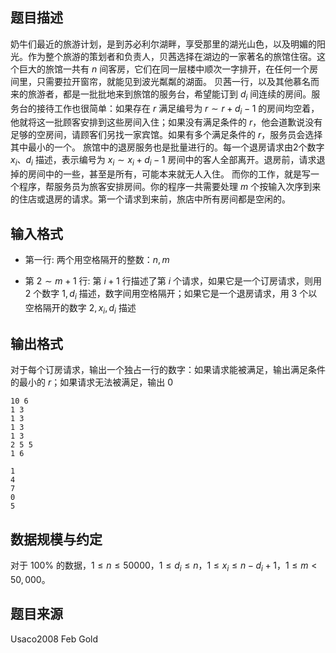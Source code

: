 ## 题目描述
奶牛们最近的旅游计划，是到苏必利尔湖畔，享受那里的湖光山色，以及明媚的阳光。作为整个旅游的策划者和负责人，贝茜选择在湖边的一家著名的旅馆住宿。这个巨大的旅馆一共有 $n$ 间客房，它们在同一层楼中顺次一字排开，在任何一个房间里，只需要拉开窗帘，就能见到波光粼粼的湖面。 贝茜一行，以及其他慕名而来的旅游者，都是一批批地来到旅馆的服务台，希望能订到 $d_i$ 间连续的房间。服务台的接待工作也很简单：如果存在 $r$ 满足编号为 $r\sim r+d_i-1$ 的房间均空着，他就将这一批顾客安排到这些房间入住；如果没有满足条件的 $r$，他会道歉说没有足够的空房间，请顾客们另找一家宾馆。如果有多个满足条件的 $r$，服务员会选择其中最小的一个。 旅馆中的退房服务也是批量进行的。每一个退房请求由2个数字 $x_i$、$d_i$ 描述，表示编号为 $x_i\sim x_i+d_i-1$ 房间中的客人全部离开。退房前，请求退掉的房间中的一些，甚至是所有，可能本来就无人入住。 而你的工作，就是写一个程序，帮服务员为旅客安排房间。你的程序一共需要处理 $m$ 个按输入次序到来的住店或退房的请求。第一个请求到来前，旅店中所有房间都是空闲的。

## 输入格式
* 第一行: 两个用空格隔开的整数：$n,m$

* 第 $2\sim m+1$ 行: 第 $i+1$ 行描述了第 $i$ 个请求，如果它是一个订房请求，则用 $2$ 个数字 $1,d_i$ 描述，数字间用空格隔开；如果它是一个退房请求，用 $3$ 个以空格隔开的数字 $2,x_i,d_i$ 描述

## 输出格式
对于每个订房请求，输出一个独占一行的数字：如果请求能被满足，输出满足条件的最小的 $r$；如果请求无法被满足，输出 $0$

```input1
10 6
1 3
1 3
1 3
1 3
2 5 5
1 6
```
```output1
1
4
7
0
5
```
## 数据规模与约定
对于 $100\%$ 的数据，$1 \leq n \leq 50000$，$1 \leq d_i \leq n$，$1 \leq x_i \leq n-d_i+1$，$1 \leq m < 50,000$。

## 题目来源
Usaco2008 Feb Gold